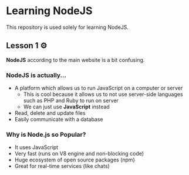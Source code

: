 # Learning NodeJS

This repository is used solely for learning NodeJS.

## Lesson 1 :gear:

**NodeJS** according to the main website is a bit confusing.

### NodeJS is actually...

- A platform which allows us to run JavaScript on a computer or server
  - This is cool because it allows us to not use server-side languages such as PHP and Ruby to run on server
  - We can just use **JavaScript** instead
- Read, delete and update files
- Easily communicate with a database

### Why is Node.js so Popular?

- It uses JavaScript
- Very fast (runs on V8 engine and non-blocking code)
- Huge ecosystem of open source packages (npm)
- Great for real-time services (like chats)
